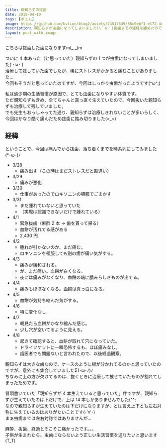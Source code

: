 ```yaml
---
title: 親知らずの抜歯
date: 2018-04-10
tags: [ポエム]
image: https://github.com/bvlion/blog2/assets/24517539/85c0ebf1-e172-4e8b-a341-3687cc1cdbb1
description: 親知らずが虫歯になってしまいました(\´･ω･`)抜歯までの経緯を纏めたので記入しようと思います。
layout: post_with_image
---
```


こちらは抜歯した歯になりますm(_ _)m

ついに 4 本あった（と思っていた）親知らずの 1 つが虫歯になってしまいました(´･ω･`)  
治療して残していた歯でしたが、稀にストレスがかかると痛むことがありました…  
今回もそうだと思っていたのですが、今回はしっかり虫歯だったようです(^ω^;)

私は幼少期の生活習慣が原因で、とても虫歯になりやすい体質です。  
ただ親知らずも含め、全てちゃんと真っ直ぐ生えていたので、今回抜いた親知らずも治療して残していました。  
でも先生もおっしゃってた通り、親知らずは治療しきれないことが多いらしく、今回はかなり酷く痛んだため抜歯に踏み切りました(>_<)

## 経緯

ということで、今回は痛んでから抜歯、落ち着くまでを時系列にしてみました(*･ω･)ﾉ

- 3/28
   - 痛み出す（この時はまだストレスだと勘違い）
- 3/29
  - 痛みが悪化
- 3/30
  - 仕事があったのでロキソニンの頓服でごまかす
- 3/31
  - まだ腫れていないと思っていた
  - （実際は認識できないだけで腫れている）
- 4/1
  - 緊急抜歯（麻酔 2 本 → 歯を貰って帰る）
  - 血餅が汚れてる感がある
  - 2,430 円
- 4/2
  - 腫れが引かないのか、まだ痛む。
  - ロキソニンを頓服しても別の歯が痛い気がする。
- 4/3
  - 痛みが緩和される。
  - が、まだ痛い。血餅が白くなる。
  - 夜には痛みがなくなり、血餅の端に膿みらしきものが出てる。
- 4/4
  - 痛みもほぼなくなる。血餅は真っ白になる。
- 4/5
  - 血餅が気持ち縮んだ気がする。
- 4/6
  - 特に変化なし
- 4/7
  - 朝見たら血餅がかなり縮んだ感じ。
  - 少し穴が空いてるように見える。
- 4/8
  - 起きて確認すると、血餅が取れて穴になっていた。
  - ドライソケットに一瞬恐怖するも、ほぼ痛みなし。
  - 歯医者でも問題ないと言われたので、以後経過観察。

親知らずは大きな歯なので、ケースのように根が分かれてるのかと思っていたのですが、意外にも集合していましたΣ(･ω･ﾉ)ﾉ  
ちなみに上の方が欠けてるのは、抜くときに治療して被せていたものが割れてしまったためです。

冒頭書いていた「親知らずが 4 本生えていると思っていた」件ですが、親知らずが生えていたのは下だけで、上は 14 本しかありませんでした(^^;  
なので親知らずが生えていたのは下だけになりますが、とは言え上下とも左右対称に生えているのはありがたいことです(･∀･)  
まぁ虫歯までは左右対称ではありませんが…

麻酔、抜歯、経過とそこそこ痛かったです。。。  
子供が生まれたら、虫歯にならないよう正しい生活習慣を送りたいと思います(T_T)